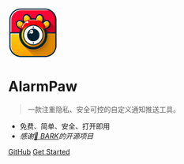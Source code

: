 <img src="_media/logo.png" alt="logo"  height="100">

# AlarmPaw <small></small>


> 一款注重隐私、安全可控的自定义通知推送工具。

- 免费、简单、安全、打开即用
- *感谢[🔗 BARK](https://github.com/Finb/Bark)的开源项目*

[GitHub](https://github.com/tsaohe/alarmpaw)
[Get Started](#AlarmPaw)


